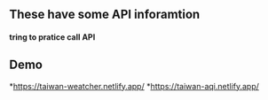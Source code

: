 ## These have some API inforamtion

#### tring to pratice call API

## Demo 

*https://taiwan-weatcher.netlify.app/
*https://taiwan-aqi.netlify.app/

